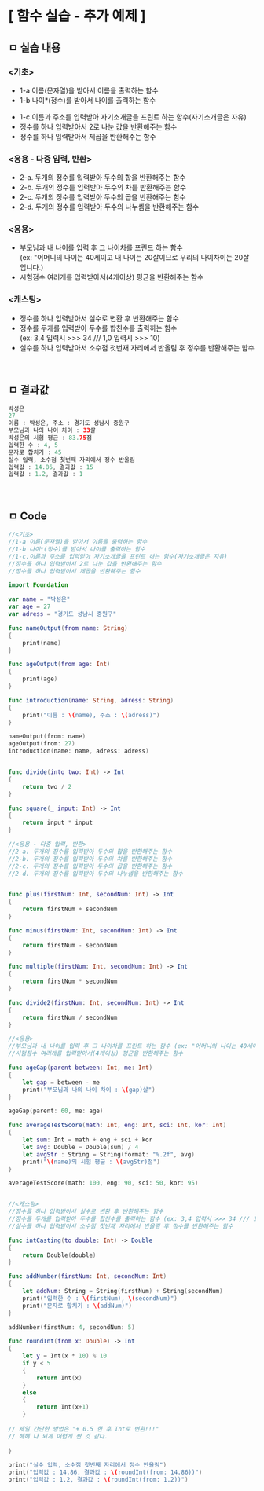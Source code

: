 # [ 함수 실습 - 추가 예제 ]


## ㅁ 실습 내용

### <기초>

* 1-a 이름(문자열)을 받아서 이름을 출력하는 함수
* 1-b 나이*(정수)를 받아서 나이를 출력하는 함수
- 1-c.이름과 주소를 입력받아 자기소개글을 프린트 하는 함수(자기소개글은 자유)
- 정수를 하나 입력받아서 2로 나눈 값을 반환해주는 함수
- 정수를 하나 입력받아서 제곱을 반환해주는 함수

### <응용 - 다중 입력, 반환>
- 2-a. 두개의 정수를 입력받아 두수의 합을 반환해주는 함수
- 2-b. 두개의 정수를 입력받아 두수의 차를 반환해주는 함수
- 2-c. 두개의 정수를 입력받아 두수의 곱을 반환해주는 함수
- 2-d. 두개의 정수를 입력받아 두수의 나누셈을 반환해주는 함수

### <응용>
- 부모님과 내 나이를 입력 후 그 나이차를 프린드 하는 함수   
  (ex: "어머니의 나이는 40세이고 내 나이는 20살이므로 우리의 나이차이는 20살 입니다.)
- 시험점수 여러개를 입력받아서(4개이상) 평균을 반환해주는 함수

### <캐스팅>
- 정수를 하나 입력받아서 실수로 변환 후 반환해주는 함수
- 정수를 두개를 입력받아 두수를 합친수를 출력하는 함수   
 (ex: 3,4 입력시 >>> 34 /// 1,0 입력시 >>> 10)
- 실수를 하나 입력받아서 소수점 첫번재 자리에서 반올림 후 정수를 반환해주는 함수

<br>

## ㅁ 결과값

``` swift
박성은
27
이름 : 박성은, 주소 : 경기도 성남시 중원구
부모님과 나의 나이 차이 : 33살
박성은의 시험 평균 : 83.75점
입력한 수 : 4, 5
문자로 합치기 : 45
실수 입력, 소수점 첫번째 자리에서 정수 반올림
입력값 : 14.86, 결과값 : 15
입력값 : 1.2, 결과값 : 1
```

<br>

## ㅁ Code

``` swift
//<기초>
//1-a 이름(문자열)을 받아서 이름을 출력하는 함수
//1-b 나이*(정수)를 받아서 나이를 출력하는 함수
//1-c.이름과 주소를 입력받아 자기소개글을 프린트 하는 함수(자기소개글은 자유)
//정수를 하나 입력받아서 2로 나눈 값을 반환해주는 함수
//정수를 하나 입력받아서 제곱을 반환해주는 함수

import Foundation

var name = "박성은"
var age = 27
var adress = "경기도 성남시 중원구"

func nameOutput(from name: String)
{
    print(name)
}

func ageOutput(from age: Int)
{
    print(age)
}

func introduction(name: String, adress: String)
{
    print("이름 : \(name), 주소 : \(adress)")
}

nameOutput(from: name)
ageOutput(from: 27)
introduction(name: name, adress: adress)


func divide(into two: Int) -> Int
{
    return two / 2
}

func square(_ input: Int) -> Int
{
    return input * input
}

//<응용 - 다중 입력, 반환>
//2-a. 두개의 정수를 입력받아 두수의 합을 반환해주는 함수
//2-b. 두개의 정수를 입력받아 두수의 차를 반환해주는 함수
//2-c. 두개의 정수를 입력받아 두수의 곱을 반환해주는 함수
//2-d. 두개의 정수를 입력받아 두수의 나누셈을 반환해주는 함수


func plus(firstNum: Int, secondNum: Int) -> Int
{
    return firstNum + secondNum
}

func minus(firstNum: Int, secondNum: Int) -> Int
{
    return firstNum - secondNum
}

func multiple(firstNum: Int, secondNum: Int) -> Int
{
    return firstNum * secondNum
}

func divide2(firstNum: Int, secondNum: Int) -> Int
{
    return firstNum / secondNum
}

//<응용>
//부모님과 내 나이를 입력 후 그 나이차를 프린트 하는 함수 (ex: "어머니의 나이는 40세이고 내 나이는 20살이므로 우리의 나이차이는 20살 입니다.)
//시험점수 여러개를 입력받아서(4개이상) 평균을 반환해주는 함수

func ageGap(parent between: Int, me: Int)
{
    let gap = between - me
    print("부모님과 나의 나이 차이 : \(gap)살")
}

ageGap(parent: 60, me: age)

func averageTestScore(math: Int, eng: Int, sci: Int, kor: Int)
{
    let sum: Int = math + eng + sci + kor
    let avg: Double = Double(sum) / 4
    let avgStr : String = String(format: "%.2f", avg)
    print("\(name)의 시험 평균 : \(avgStr)점")
}

averageTestScore(math: 100, eng: 90, sci: 50, kor: 95)


//<캐스팅>
//정수를 하나 입력받아서 실수로 변환 후 반환해주는 함수
//정수를 두개를 입력받아 두수를 합친수를 출력하는 함수 (ex: 3,4 입력시 >>> 34 /// 1,0 입력시 >>> 10)
//실수를 하나 입력받아서 소수점 첫번재 자리에서 반올림 후 정수를 반환해주는 함수

func intCasting(to double: Int) -> Double
{
    return Double(double)
}

func addNumber(firstNum: Int, secondNum: Int)
{
    let addNum: String = String(firstNum) + String(secondNum)
    print("입력한 수 : \(firstNum), \(secondNum)")
    print("문자로 합치기 : \(addNum)")
}

addNumber(firstNum: 4, secondNum: 5)

func roundInt(from x: Double) -> Int
{
    let y = Int(x * 10) % 10
    if y < 5
    {
        return Int(x)
    }
    else
    {
        return Int(x+1)
    }
    
// 제일 간단한 방법은 "+ 0.5 한 후 Int로 변환!!!"
// 헤헤 나 되게 어렵게 짠 것 같다.
    
}

print("실수 입력, 소수점 첫번째 자리에서 정수 반올림")
print("입력값 : 14.86, 결과값 : \(roundInt(from: 14.86))")
print("입력값 : 1.2, 결과값 : \(roundInt(from: 1.2))")
```

